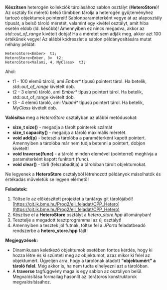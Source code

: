 **Készítsen** heterogén kollekciók tárolásához sablon osztályt (**HeteroStore**)! 
Az osztály fix méretű belső tömbben tárolja a heterogén gyűjteményhez tartozó objektumok pointereit! 
Sablonparaméterként vegye át az alaposztály típusát, a belső tároló méretét, 
valamint egy kivétel osztályt, amit hiba esetén eldob (ld. később)! 
Amennyiben ez nincs megadva, akkor az *std::out_of_range* kivételt dobja! 
Ha a méretet sem adják meg, akkor azt 100 értékűnek vegye! 
Az alábbi kódrészlet a sablon példányosítására mutat néhány példát:

    HeteroStore<Ember>  t1;  
    HeteroStore<Ember, 3>  t2;
    HeteroStore<Valami, 4, MyClass>  t3;

Ahol:

- t1 - 100 elemű tároló, ami *Ember\** típusú pointert tárol. Ha betelik, *std::out_of_range* kivételt dob.
- t2 - 3 elemű tároló, ami *Ember\** típusú pointert tárol. Ha betelik, std::out_of_range kivételt dob.
- t3 - 4 elemű tároló, ami  *Valami\** típusú pointert tárol. Ha betelik, *MyClass* kivételt dob.
   
**Valósítsa** meg a *HeteroStore* osztályban az alábbi metódusokat:

- **size_t size()** - megadja a tárolt pointerek számát
- **size_t capacity()** - megadja a tároló maximális méretét.
- **void add(p)** - beteszi a tárolóba a paraméterként kapott pointert. 
  Amennyiben a tárolóba már nem tudja betenni a pointert, dobjon kivételt! 
- **void traverse(func)** - a tároló minden elemével (pointerrel) meghívja a paraméterként 
  kapott funktort (func).
- **void clear()** - törli (felszabadítja) a tárolóban tárolt objektumokat.
   
Ne legyenek a **HeteroStore** osztályból létrehozott példányok másolhatók és értékadás műveletük 
se legyen elérhető!

**Feladatok:**

1. Töltse le az előkészített projektet a tantárgy git tárolójából! 
   [https://git.ik.bme.hu/Prog2/ell_feladat/CPP_Hetero](https://git.ik.bme.hu/Prog2/ell_feladat/CPP_Hetero)
2. Készítse el a **HeteroStore** osztályt a *hetero_store.hpp* állományban! 
3. Tesztelje a megadott tesztprogrammal az új osztályt! 
4. Amennyiben a tesztek jól futnak, töltse fel a *JPorta* feladatbeadó rendszerbe a **hetero\_store.hpp** fájlt!

**Megjegyzések:**

- Dinamikusan keletkező objektumok esetében fontos kérdés, hogy ki hozza létre és ki szünteti meg az objektumot, 
  azaz mikor ki felel az objektumért. Ügyeljen arra, hogy a tárolónak átadott **"objektumért" a tároló felel**. 
  Még akkor is, ha nem tudta elhelyezni azt a  tárolóban.
- A **traverse** tagfüggvény maga is egy sablon az osztályon belül. Megvalósítása formailag hasonlít az 
  iterátoros konstruktorok megvalósításához. 
